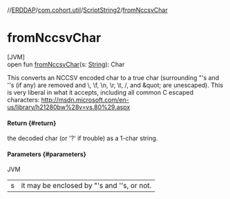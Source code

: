 //[ERDDAP](../../../index.md)/[com.cohort.util](../index.md)/[ScriptString2](index.md)/[fromNccsvChar](from-nccsv-char.md)

# fromNccsvChar

[JVM]\
open fun [fromNccsvChar](from-nccsv-char.md)(s: [String](https://docs.oracle.com/en/java/javase/21/docs/api/java.base/java/lang/String.html)): Char

This converts an NCCSV encoded char to a true char (surrounding &quot;'s and ''s (if any) are removed and \\, \f, \n, \r, \t, \/, and \&quot; are unescaped). This is very liberal in what it accepts, including all common C escaped characters: http://msdn.microsoft.com/en-us/library/h21280bw%28v=vs.80%29.aspx

#### Return {#return}

the decoded char (or '?' if trouble) as a 1-char string.

#### Parameters {#parameters}

JVM

| | |
|---|---|
| s | it may be enclosed by &quot;'s and ''s, or not. |